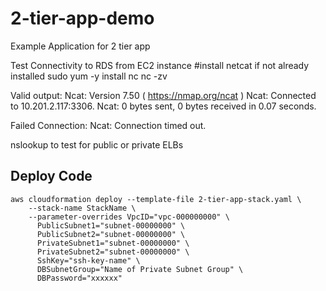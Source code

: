 # 2-tier-app-demo
Example Application for 2 tier app



Test Connectivity to RDS from EC2 instance
#install netcat if not already installed
sudo yum -y install nc
nc -zv <hostname> <port>

Valid output:
Ncat: Version 7.50 ( https://nmap.org/ncat )
Ncat: Connected to 10.201.2.117:3306.
Ncat: 0 bytes sent, 0 bytes received in 0.07 seconds.

Failed Connection:
Ncat: Connection timed out.


nslookup to test for public or private ELBs

## Deploy Code
```
aws cloudformation deploy --template-file 2-tier-app-stack.yaml \
    --stack-name StackName \
    --parameter-overrides VpcID="vpc-000000000" \
      PublicSubnet1="subnet-00000000" \
      PublicSubnet2="subnet-00000000" \
      PrivateSubnet1="subnet-00000000" \
      PrivateSubnet2="subnet-00000000" \
      SshKey="ssh-key-name" \
      DBSubnetGroup="Name of Private Subnet Group" \
      DBPassword="xxxxxx"
```
